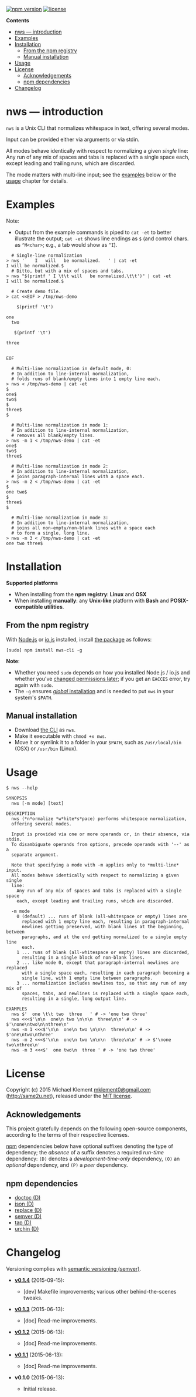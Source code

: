 [![npm version](https://img.shields.io/npm/v/nws-cli.svg)](https://npmjs.com/package/nws-cli) [![license](https://img.shields.io/npm/l/nws-cli.svg)](https://github.com/mklement0/nws-cli/blob/master/LICENSE.md)

<!-- START doctoc generated TOC please keep comment here to allow auto update -->
<!-- DON'T EDIT THIS SECTION, INSTEAD RE-RUN doctoc TO UPDATE -->

**Contents**

- [nws &mdash; introduction](#nws-&mdash-introduction)
- [Examples](#examples)
- [Installation](#installation)
  - [From the npm registry](#from-the-npm-registry)
  - [Manual installation](#manual-installation)
- [Usage](#usage)
- [License](#license)
  - [Acknowledgements](#acknowledgements)
  - [npm dependencies](#npm-dependencies)
- [Changelog](#changelog)

<!-- END doctoc generated TOC please keep comment here to allow auto update -->

# nws &mdash; introduction

`nws` is a Unix CLI that normalizes whitespace in text, offering several modes.

Input can be provided either via arguments or via stdin.

All modes behave identically with respect to normalizing a given _single_ line:  
Any run of any mix of spaces and tabs is replaced with a single space each, except leading and trailing runs, which are discarded.

The mode matters with multi-line input; see the [examples](#examples) below or the [usage](#usage) chapter for details.

# Examples

Note:

 * Output from the example commands is piped to `cat -et` to better illustrate the output; `cat -et` shows line endings as `$` (and control chars. as `^M<char>`; e.g., a tab would show as `^I`).

```shell
  # Single-line normalization
> nws '    I   will   be normalized.   ' | cat -et 
I will be normalized.$
  # Ditto, but with a mix of spaces and tabs.
> nws "$(printf ' I \t\t will   be normalized.\t\t')" | cat -et 
I will be normalized.$

  # Create demo file.
> cat <<EOF > /tmp/nws-demo

    $(printf '\t')
  
one
  two  

   $(printf '\t')

three


EOF

  # Multi-line normalization in default mode, 0:
  # In addition to line-internal normalization, 
  # folds runs of blank/empty lines into 1 empty line each.
> nws < /tmp/nws-demo | cat -et
$
one$
two$
$
three$
$

  # Multi-line normalization in mode 1:
  # In addition to line-internal normalization, 
  # removes all blank/empty lines.
> nws -m 1 < /tmp/nws-demo | cat -et
one$
two$
three$

  # Multi-line normalization in mode 2:
  # In addition to line-internal normalization, 
  # joins paragraph-internal lines with a space each.
> nws -m 2 < /tmp/nws-demo | cat -et
$
one two$
$
three$
$

  # Multi-line normalization in mode 3:
  # In addition to line-internal normalization, 
  # joins all non-empty/non-blank lines with a space each
  # to form a single, long line.
> nws -m 3 < /tmp/nws-demo | cat -et
one two three$
```

# Installation

**Supported platforms**

* When installing from the **npm registry**: **Linux** and **OSX**
* When installing **manually**: any **Unix-like** platform with **Bash** and **POSIX-compatible utilities**.

## From the npm registry

With [Node.js](http://nodejs.org/) or [io.js](https://iojs.org/) installed, install [the package](https://www.npmjs.com/package/nws-cli) as follows:

    [sudo] npm install nws-cli -g

**Note**:

* Whether you need `sudo` depends on how you installed Node.js / io.js and whether you've [changed permissions later](https://docs.npmjs.com/getting-started/fixing-npm-permissions); if you get an `EACCES` error, try again with `sudo`.
* The `-g` ensures [_global_ installation](https://docs.npmjs.com/getting-started/installing-npm-packages-globally) and is needed to put `nws` in your system's `$PATH`.

## Manual installation

* Download [the CLI](https://raw.githubusercontent.com/mklement0/nws-cli/stable/bin/nws) as `nws`.
* Make it executable with `chmod +x nws`.
* Move it or symlink it to a folder in your `$PATH`, such as `/usr/local/bin` (OSX) or `/usr/bin` (Linux).

# Usage

<!-- DO NOT EDIT THE FENCED CODE BLOCK and RETAIN THIS COMMENT: The fenced code block below is updated by `make update-readme/release` with CLI usage information. -->

```nohighlight
$ nws --help

SYNOPSIS
  nws [-m mode] [text]

DESCRIPTION
  nws (*n*ormalize *w*hite*s*pace) performs whitespace normalization,
  offering several modes.
  
  Input is provided via one or more operands or, in their absence, via stdin.
  To disambiguate operands from options, precede operands with '--' as a
  separate argument.
  
  Note that specifying a mode with -m applies only to *multi-line* input.
  All modes behave identically with respect to normalizing a given single
  line:
    Any run of any mix of spaces and tabs is replaced with a single space
    each, except leading and trailing runs, which are discarded.

  -m mode
    0 (default) ... runs of blank (all-whitespace or empty) lines are
      replaced with 1 empty line each, resulting in paragraph-internal
      newlines getting preserved, with blank lines at the beginning, between
      paragraphs, and at the end getting normalized to a single empty line
      each.
    1 ... runs of blank (all-whitespace or empty) lines are discarded,
      resulting in a single block of non-blank lines.
    2 ... like mode 0, except that paragraph-internal newlines are replaced
      with a single space each, resulting in each paragraph becoming a
      single line, with 1 empty line between paragraphs.
    3 ... normalization includes newlines too, so that any run of any mix of
      spaces, tabs, and newlines is replaced with a single space each,
      resulting in a single, long output line.

EXAMPLES
  nws $'  one \t\t two  three   ' # -> 'one two three'
  nws <<<$'\n\n  one\n two \n\n\n  three\n\n' # -> $'\none\ntwo\n\nthree\n'
  nws -m 1 <<<$'\n\n  one\n two \n\n\n  three\n\n' # -> $'one\ntwo\nthree'
  nws -m 2 <<<$'\n\n  one\n two \n\n\n  three\n\n' # -> $'\none two\nthree\n'
  nws -m 3 <<<$'  one two\n  three ' # -> 'one two three'
```

<!-- DO NOT EDIT THE NEXT CHAPTER and RETAIN THIS COMMENT: The next chapter is updated by `make update-readme/release` with the contents of 'LICENSE.md'. ALSO, LEAVE AT LEAST 1 BLANK LINE AFTER THIS COMMENT. -->

# License

Copyright (c) 2015 Michael Klement <mklement0@gmail.com> (http://same2u.net), released under the [MIT license](https://spdx.org/licenses/MIT#licenseText).

## Acknowledgements

This project gratefully depends on the following open-source components, according to the terms of their respective licenses.

[npm](https://www.npmjs.com/) dependencies below have optional suffixes denoting the type of dependency; the *absence* of a suffix denotes a required *run-time* dependency: `(D)` denotes a *development-time-only* dependency, `(O)` an *optional* dependency, and `(P)` a *peer* dependency.

<!-- DO NOT EDIT THE NEXT CHAPTER and RETAIN THIS COMMENT: The next chapter is updated by `make update-readme/release` with the dependencies from 'package.json'. ALSO, LEAVE AT LEAST 1 BLANK LINE AFTER THIS COMMENT. -->

## npm dependencies

* [doctoc (D)](https://github.com/thlorenz/doctoc)
* [json (D)](https://github.com/trentm/json)
* [replace (D)](https://github.com/harthur/replace)
* [semver (D)](https://github.com/npm/node-semver#readme)
* [tap (D)](https://github.com/isaacs/node-tap)
* [urchin (D)](https://github.com/tlevine/urchin)

<!-- DO NOT EDIT THE NEXT CHAPTER and RETAIN THIS COMMENT: The next chapter is updated by `make update-readme/release` with the contents of 'CHANGELOG.md'. ALSO, LEAVE AT LEAST 1 BLANK LINE AFTER THIS COMMENT. -->

# Changelog

Versioning complies with [semantic versioning (semver)](http://semver.org/).

<!-- NOTE: An entry template for a new version is automatically added each time `make version` is called. Fill in changes afterwards. -->

* **[v0.1.4](https://github.com/mklement0/nws-cli/compare/v0.1.3...v0.1.4)** (2015-09-15):
  * [dev] Makefile improvements; various other behind-the-scenes tweaks.

* **[v0.1.3](https://github.com/mklement0/nws-cli/compare/v0.1.2...v0.1.3)** (2015-06-13):
  * [doc] Read-me improvements.

* **[v0.1.2](https://github.com/mklement0/nws-cli/compare/v0.1.1...v0.1.2)** (2015-06-13):
  * [doc] Read-me improvements.

* **[v0.1.1](https://github.com/mklement0/nws-cli/compare/v0.1.0...v0.1.1)** (2015-06-13):
  * [doc] Read-me improvements.

* **v0.1.0** (2015-06-13):
  * Initial release.
